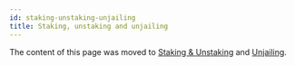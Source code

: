 ```yaml
---
id: staking-unstaking-unjailing
title: Staking, unstaking and unjailing
---
```


The content of this page was moved to [Staking & Unstaking](/validators/staking) and [Unjailing](/validators/staking/unjailing).

